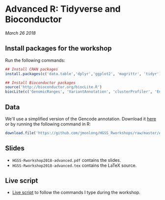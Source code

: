 # Advanced R: Tidyverse and Bioconductor

*March 26 2018*

## Install packages for the workshop

Run the following commands:

```r
## Install CRAN packages
install.packages(c('data.table','dplyr','ggplot2', 'magrittr', 'tidyr'))

## Install Bioconductor packages
source('http://bioconductor.org/biocLite.R')
biocLite(c('GenomicRanges', 'VariantAnnotation', 'clusterProfiler', 'EnrichedHeatmap', 'AnnotationHub', 'Gviz', 'org.Hs.eg.db'))
```

## Data

We'll use a simplified version of the Gencode annotation. 
Download it [here](https://github.com/jmonlong/HGSS_Rworkshops/raw/master/Advanced-Tidyverse-Bioconductor-2018/gencodeForWorkshop.tsv.gz) or by running the following command in R:

```r
download.file('https://github.com/jmonlong/HGSS_Rworkshops/raw/master/Advanced-Tidyverse-Bioconductor-2018/gencodeForWorkshop.tsv.gz','gencodeForWorkshop.tsv.gz')
```

## Slides

- `HGSS-Rworkshop2018-advanced.pdf` contains the slides.
- `HGSS-Rworkshop2018-advanced.tex` contains the LaTeX source.

## Live script

- [Live script](https://www.dropbox.com/s/t2gl9hx4yoxobyr/HGSSworkshop-advanced-2018.txt?dl=0) to follow the commands I type during the workshop.
